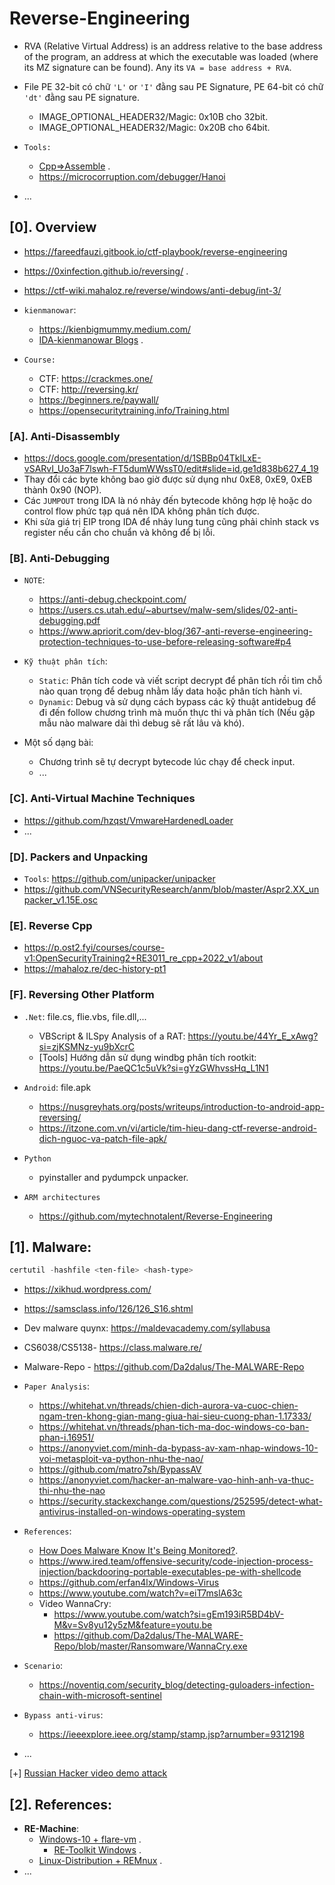 # Reverse-Engineering

- RVA (Relative Virtual Address) is an address relative to the base address of the program, an address at which the executable was loaded (where its MZ signature can be found). Any its `VA = base address + RVA`.
- File PE 32-bit có chữ `'L'` or `'I'` đằng sau PE Signature, PE 64-bit có chữ `'dt'` đằng sau PE signature.

  - IMAGE_OPTIONAL_HEADER32/Magic: 0x10B cho 32bit.
  - IMAGE_OPTIONAL_HEADER32/Magic: 0x20B cho 64bit.

- `Tools:`

  - [Cpp=>Assemble](https://godbolt.org/) .
  - https://microcorruption.com/debugger/Hanoi

- ...

## [0]. Overview

- https://fareedfauzi.gitbook.io/ctf-playbook/reverse-engineering
- https://0xinfection.github.io/reversing/ .
- https://ctf-wiki.mahaloz.re/reverse/windows/anti-debug/int-3/
- `kienmanowar`:

  - https://kienbigmummy.medium.com/
  - [IDA-kienmanowar Blogs](https://kienmanowar.wordpress.com/category/ida-pro-section/ida-tutorials/) .

- `Course:`

  - CTF: https://crackmes.one/
  - CTF: http://reversing.kr/
  - https://beginners.re/paywall/
  - https://opensecuritytraining.info/Training.html

### [A]. Anti-Disassembly

- https://docs.google.com/presentation/d/1SBBp04TkILxE-vSARvI_Uo3aF7lswh-FT5dumWWssT0/edit#slide=id.ge1d838b627_4_19
- Thay đổi các byte không bao giờ được sử dụng như 0xE8, 0xE9, 0xEB thành 0x90 (NOP).
- Các `JUMPOUT` trong IDA là nó nhảy đến bytecode không hợp lệ hoặc do control flow phức tạp quá nên IDA không phân tích được.
- Khi sửa giá trị EIP trong IDA để nhảy lung tung cũng phải chỉnh stack vs register nếu cần cho chuẩn và không để bị lỗi.

### [B]. Anti-Debugging

- `NOTE`:
  - https://anti-debug.checkpoint.com/
  - https://users.cs.utah.edu/~aburtsev/malw-sem/slides/02-anti-debugging.pdf
  - https://www.apriorit.com/dev-blog/367-anti-reverse-engineering-protection-techniques-to-use-before-releasing-software#p4

- `Kỹ thuật phân tích`:
  - `Static`: Phân tích code và viết script decrypt để phân tích rồi tìm chỗ nào quan trọng để debug nhằm lấy data hoặc phân tích hành vi.
  - `Dynamic`: Debug và sử dụng cách bypass các kỹ thuật antidebug để đi đến follow chương trình mà muốn thực thi và phân tích (Nếu gặp mẫu nào malware dài thì debug sẽ rất lâu và khó).

- Một số dạng bài:
  - Chương trình sẽ tự decrypt bytecode lúc chạy để check input.
  - ...

### [C]. Anti-Virtual Machine Techniques

- https://github.com/hzqst/VmwareHardenedLoader
- ...

### [D]. Packers and Unpacking

- `Tools`: https://github.com/unipacker/unipacker
- https://github.com/VNSecurityResearch/anm/blob/master/Aspr2.XX_unpacker_v1.15E.osc

### [E]. Reverse Cpp

- https://p.ost2.fyi/courses/course-v1:OpenSecurityTraining2+RE3011_re_cpp+2022_v1/about
- https://mahaloz.re/dec-history-pt1

### [F]. Reversing Other Platform

- `.Net`: file.cs, flie.vbs, file.dll,...

  - VBScript & ILSpy Analysis of a RAT: https://youtu.be/44Yr_E_xAwg?si=zjKSMNz-yu9bXcrC
  - [Tools] Hướng dẫn sử dụng windbg phân tích rootkit: https://youtu.be/PaeQC1c5uVk?si=gYzGWhvssHq_L1N1

- `Android`: file.apk

  - https://nusgreyhats.org/posts/writeups/introduction-to-android-app-reversing/
  - https://itzone.com.vn/vi/article/tim-hieu-dang-ctf-reverse-android-dich-nguoc-va-patch-file-apk/

- `Python`

  - pyinstaller and pydumpck unpacker.

- `ARM architectures`

  - https://github.com/mytechnotalent/Reverse-Engineering

## [1]. Malware:

```ps1
certutil -hashfile <ten-file> <hash-type>
```

- https://xikhud.wordpress.com/

- https://samsclass.info/126/126_S16.shtml

- Dev malware quynx: https://maldevacademy.com/syllabusa

- CS6038/CS5138- https://class.malware.re/

- Malware-Repo - https://github.com/Da2dalus/The-MALWARE-Repo

- `Paper Analysis`:

  - https://whitehat.vn/threads/chien-dich-aurora-va-cuoc-chien-ngam-tren-khong-gian-mang-giua-hai-sieu-cuong-phan-1.17333/
  - https://whitehat.vn/threads/phan-tich-ma-doc-windows-co-ban-phan-i.16951/
  - https://anonyviet.com/minh-da-bypass-av-xam-nhap-windows-10-voi-metasploit-va-python-nhu-the-nao/
  - https://github.com/matro7sh/BypassAV
  - https://anonyviet.com/hacker-an-malware-vao-hinh-anh-va-thuc-thi-nhu-the-nao
  - https://security.stackexchange.com/questions/252595/detect-what-antivirus-installed-on-windows-operating-system

- `References`:
  - [How Does Malware Know It's Being Monitored?](https://www.youtube.com/watch?si=0lbLFGG9dlPLZ3PJ&v=5cch_-3NVLk&feature=youtu.be).
  - https://www.ired.team/offensive-security/code-injection-process-injection/backdooring-portable-executables-pe-with-shellcode
  - https://github.com/erfan4lx/Windows-Virus
  - https://www.youtube.com/watch?v=eiT7mslA63c
  - Video WannaCry:
    - https://www.youtube.com/watch?si=gEm193iR5BD4bV-M&v=Sv8yu12y5zM&feature=youtu.be
    - https://github.com/Da2dalus/The-MALWARE-Repo/blob/master/Ransomware/WannaCry.exe

- `Scenario`:
  - https://noventiq.com/security_blog/detecting-guloaders-infection-chain-with-microsoft-sentinel
 
- `Bypass anti-virus`:
  - https://ieeexplore.ieee.org/stamp/stamp.jsp?arnumber=9312198
- ...

[+] [Russian Hacker video demo attack](https://www.youtube.com/watch?v=CV39QzFpJx4)

## [2]. References:

- **RE-Machine**:
  - [Windows-10 + flare-vm](https://github.com/mandiant/flare-vm) .
    - [RE-Toolkit Windows](https://github.com/mentebinaria/retoolkit) .
  - [Linux-Distribution + REMnux](https://remnux.org/) .
- ...
